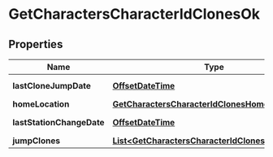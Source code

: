 
# GetCharactersCharacterIdClonesOk

## Properties
Name | Type | Description | Notes
------------ | ------------- | ------------- | -------------
**lastCloneJumpDate** | [**OffsetDateTime**](OffsetDateTime.md) | last_clone_jump_date string |  [optional]
**homeLocation** | [**GetCharactersCharacterIdClonesHomeLocation**](GetCharactersCharacterIdClonesHomeLocation.md) |  |  [optional]
**lastStationChangeDate** | [**OffsetDateTime**](OffsetDateTime.md) | last_station_change_date string |  [optional]
**jumpClones** | [**List&lt;GetCharactersCharacterIdClonesJumpClone&gt;**](GetCharactersCharacterIdClonesJumpClone.md) | jump_clones array | 



